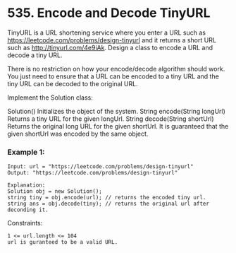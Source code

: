 # 535. Encode and Decode TinyURL


TinyURL is a URL shortening service where you enter a URL such as https://leetcode.com/problems/design-tinyurl and it returns a short URL such as http://tinyurl.com/4e9iAk. Design a class to encode a URL and decode a tiny URL.

There is no restriction on how your encode/decode algorithm should work. You just need to ensure that a URL can be encoded to a tiny URL and the tiny URL can be decoded to the original URL.

Implement the Solution class:

Solution() Initializes the object of the system.
String encode(String longUrl) Returns a tiny URL for the given longUrl.
String decode(String shortUrl) Returns the original long URL for the given shortUrl. It is guaranteed that the given shortUrl was encoded by the same object.
 

### Example 1:
```
Input: url = "https://leetcode.com/problems/design-tinyurl"
Output: "https://leetcode.com/problems/design-tinyurl"

Explanation:
Solution obj = new Solution();
string tiny = obj.encode(url); // returns the encoded tiny url.
string ans = obj.decode(tiny); // returns the original url after deconding it.
```

Constraints:
```
1 <= url.length <= 104
url is guranteed to be a valid URL.
```